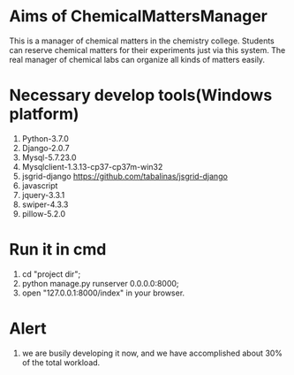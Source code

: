 # Aims of ChemicalMattersManager
This is a manager of chemical matters in the chemistry college.
Students can reserve chemical matters for their experiments just via this system.
The real manager of chemical labs can organize all kinds of matters easily.
# Necessary develop tools(Windows platform)
1. Python-3.7.0
2. Django-2.0.7
3. Mysql-5.7.23.0
4. Mysqlclient-1.3.13-cp37-cp37m-win32
5. jsgrid-django  https://github.com/tabalinas/jsgrid-django
6. javascript
7. jquery-3.3.1
7. swiper-4.3.3
8. pillow-5.2.0
# Run it in cmd
1. cd "project dir";
2. python manage.py runserver 0.0.0.0:8000;
3. open "127.0.0.1:8000/index" in your browser.
# Alert
1. we are busily developing it now, and we have accomplished about 30% of the total workload. 

